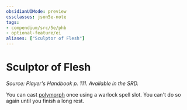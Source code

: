 ```yaml
---
obsidianUIMode: preview
cssclasses: json5e-note
tags:
- compendium/src/5e/phb
- optional-feature/ei
aliases: ["Sculptor of Flesh"]
---
```

# Sculptor of Flesh
*Source: Player's Handbook p. 111. Available in the SRD.* 

You can cast [polymorph](../../spells/polymorph.md#) once using a warlock spell slot. You can't do so again until you finish a long rest.